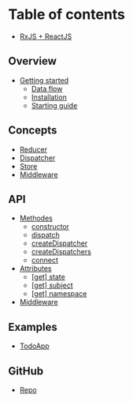 # Table of contents

* [RxJS + ReactJS](README.md)

## Overview

* [Getting started](overview/readme/README.md)
  * [Data flow](overview/readme/data-flow.md)
  * [Installation](overview/readme/installation.md)
  * [Starting guide](overview/readme/starting-guide.md)

## Concepts

* [Reducer](concepts/reducer.md)
* [Dispatcher](concepts/actiondispatcher.md)
* [Store](concepts/store.md)
* [Middleware](concepts/middlewares.md)

## API

* [Methodes](api/methods/README.md)
  * [constructor](api/methods/constructor.md)
  * [dispatch](api/methods/dispatch.md)
  * [createDispatcher](api/methods/createdispatcher.md)
  * [createDispatchers](api/methods/createdispatchers.md)
  * [connect](api/methods/connect.md)
* [Attributes](api/attributes/README.md)
  * [\[get\] state](api/attributes/read-only-state.md)
  * [\[get\] subject](api/attributes/get-subject.md)
  * [\[get\] namespace](api/attributes/get-namespace.md)
* [Middleware](api/middlewares.md)

## Examples

* [TodoApp](https://github.com/zazapeta/rx-react-store/tree/master/rx-react-store-example-todo)

## GitHub

* [Repo](https://github.com/zazapeta/rx-react-store)

